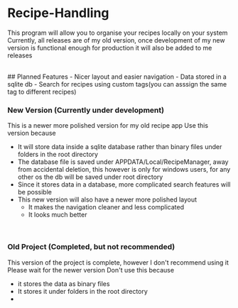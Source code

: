 # Recipe-Handling

This program will allow you to organise your recipes locally on your system
Currently, all releases are of my old version, once development of my new version is functional enough for production it will also be added to me releases

<br />
## Planned Features
  - Nicer layout and easier navigation
  - Data stored in a sqlite db
  - Search for recipes using custom tags(you can asssign the same tag to different recipes)

<br />

### New Version (Currently under development)
This is a newer more polished version for my old recipe app
Use this version because

  - It will store data inside a sqlite database rather than binary files under folders in the root directory
  - The  database file is saved under APPDATA/Local/RecipeManager, away from accidental deletion, this however 
    is only for windows users, for any other os the db will be saved under root directory
  - Since it stores data in a database, more complicated search features will be possible
  - This new version will also have a newer more polished layout
    - It makes the navigation cleaner and less complicated
    - It looks much better

<br />

### Old Project (Completed, but not recommended)
This version of the project is complete, however I don't recommend using it
Please wait for the newer version
Don't use this because
  - it stores the data as binary files
  - It stores it under folders in the root directory
  - 
